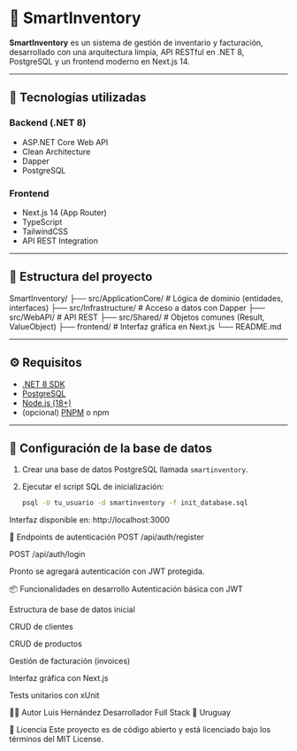 # 🧠 SmartInventory

**SmartInventory** es un sistema de gestión de inventario y facturación, desarrollado con una arquitectura limpia, API RESTful en .NET 8, PostgreSQL y un frontend moderno en Next.js 14.

---

## 🚀 Tecnologías utilizadas

### Backend (.NET 8)
- ASP.NET Core Web API
- Clean Architecture
- Dapper
- PostgreSQL

### Frontend
- Next.js 14 (App Router)
- TypeScript
- TailwindCSS
- API REST Integration

---

## 📁 Estructura del proyecto
SmartInventory/
├── src/ApplicationCore/ # Lógica de dominio (entidades, interfaces)
├── src/Infrastructure/ # Acceso a datos con Dapper
├── src/WebAPI/ # API REST
├── src/Shared/ # Objetos comunes (Result, ValueObject)
├── frontend/ # Interfaz gráfica en Next.js
└── README.md


---

## ⚙️ Requisitos

- [.NET 8 SDK](https://dotnet.microsoft.com/en-us/download)
- [PostgreSQL](https://www.postgresql.org/download/)
- [Node.js (18+)](https://nodejs.org/)
- (opcional) [PNPM](https://pnpm.io/) o npm

---

## 🐘 Configuración de la base de datos

1. Crear una base de datos PostgreSQL llamada `smartinventory`.

2. Ejecutar el script SQL de inicialización:
   ```bash
   psql -U tu_usuario -d smartinventory -f init_database.sql

Interfaz disponible en: http://localhost:3000

🔐 Endpoints de autenticación
POST /api/auth/register

POST /api/auth/login

Pronto se agregará autenticación con JWT protegida.

📦 Funcionalidades en desarrollo
 Autenticación básica con JWT

 Estructura de base de datos inicial

 CRUD de clientes

 CRUD de productos

 Gestión de facturación (invoices)

 Interfaz gráfica con Next.js

 Tests unitarios con xUnit

🧑‍💻 Autor
Luis Hernández
Desarrollador Full Stack
📍 Uruguay

📜 Licencia
Este proyecto es de código abierto y está licenciado bajo los términos del MIT License.
